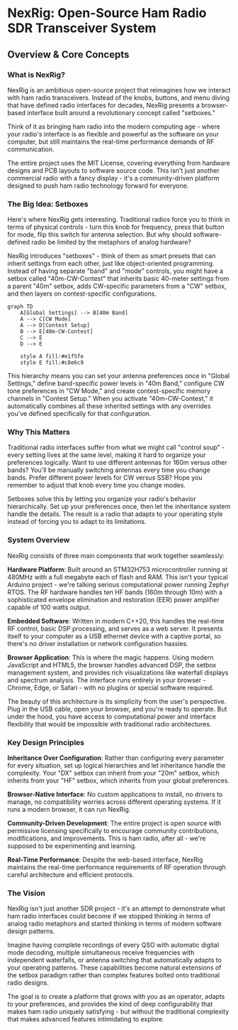 # NexRig: Open-Source Ham Radio SDR Transceiver System
## Overview & Core Concepts

### What is NexRig?

NexRig is an ambitious open-source project that reimagines how we
interact with ham radio transceivers. Instead of the knobs, buttons,
and menu diving that have defined radio interfaces for decades, NexRig
presents a browser-based interface built around a revolutionary
concept called "setboxes."

Think of it as bringing ham radio into the modern computing age -
where your radio's interface is as flexible and powerful as the
software on your computer, but still maintains the real-time
performance demands of RF communication.

The entire project uses the MIT License, covering everything from
hardware designs and PCB layouts to software source code. This isn't
just another commercial radio with a fancy display - it's a
community-driven platform designed to push ham radio technology
forward for everyone.

### The Big Idea: Setboxes

Here's where NexRig gets interesting. Traditional radios force you to
think in terms of physical controls - turn this knob for frequency,
press that button for mode, flip this switch for antenna selection.
But why should software-defined radio be limited by the metaphors of
analog hardware?

NexRig introduces "setboxes" - think of them as smart presets that can
inherit settings from each other, just like object-oriented
programming. Instead of having separate "band" and "mode" controls,
you might have a setbox called "40m-CW-Contest" that inherits basic
40-meter settings from a parent "40m" setbox, adds CW-specific
parameters from a "CW" setbox, and then layers on contest-specific
configurations.

```mermaid
graph TD
    A[Global Settings] --> B[40m Band]
    A --> C[CW Mode]
    A --> D[Contest Setup]
    B --> E[40m-CW-Contest]
    C --> E
    D --> E
    
    style A fill:#e1f5fe
    style E fill:#c8e6c9
```

This hierarchy means you can set your antenna preferences once in
"Global Settings," define band-specific power levels in "40m Band,"
configure CW tone preferences in "CW Mode," and create
contest-specific memory channels in "Contest Setup." When you activate
"40m-CW-Contest," it automatically combines all these inherited
settings with any overrides you've defined specifically for that
configuration.

### Why This Matters

Traditional radio interfaces suffer from what we might call "control
soup" - every setting lives at the same level, making it hard to
organize your preferences logically. Want to use different antennas
for 160m versus other bands? You'll be manually switching antennas
every time you change bands. Prefer different power levels for CW
versus SSB? Hope you remember to adjust that knob every time you
change modes.

Setboxes solve this by letting you organize your radio's behavior
hierarchically. Set up your preferences once, then let the inheritance
system handle the details. The result is a radio that adapts to your
operating style instead of forcing you to adapt to its limitations.

### System Overview

NexRig consists of three main components that work together
seamlessly:

**Hardware Platform**: Built around an STM32H753 microcontroller
running at 480MHz with a full megabyte each of flash and RAM. This
isn't your typical Arduino project - we're talking serious
computational power running Zephyr RTOS. The RF hardware handles ten
HF bands (160m through 10m) with a sophisticated envelope elimination
and restoration (EER) power amplifier capable of 100 watts output.

**Embedded Software**: Written in modern C++20, this handles the
real-time RF control, basic DSP processing, and serves as a web
server. It presents itself to your computer as a USB ethernet device
with a captive portal, so there's no driver installation or network
configuration hassles.

**Browser Application**: This is where the magic happens. Using modern
JavaScript and HTML5, the browser handles advanced DSP, the setbox
management system, and provides rich visualizations like waterfall
displays and spectrum analysis. The interface runs entirely in your
browser - Chrome, Edge, or Safari - with no plugins or special
software required.

The beauty of this architecture is its simplicity from the user's
perspective. Plug in the USB cable, open your browser, and you're
ready to operate. But under the hood, you have access to computational
power and interface flexibility that would be impossible with
traditional radio architectures.

### Key Design Principles

**Inheritance Over Configuration**: Rather than configuring every
parameter for every situation, set up logical hierarchies and let
inheritance handle the complexity. Your "DX" setbox can inherit from
your "20m" setbox, which inherits from your "HF" setbox, which
inherits from your global preferences.

**Browser-Native Interface**: No custom applications to install, no
drivers to manage, no compatibility worries across different operating
systems. If it runs a modern browser, it can run NexRig.

**Community-Driven Development**: The entire project is open source
with permissive licensing specifically to encourage community
contributions, modifications, and improvements. This is ham radio,
after all - we're supposed to be experimenting and learning.

**Real-Time Performance**: Despite the web-based interface, NexRig
maintains the real-time performance requirements of RF operation
through careful architecture and efficient protocols.

### The Vision

NexRig isn't just another SDR project - it's an attempt to demonstrate
what ham radio interfaces could become if we stopped thinking in terms
of analog radio metaphors and started thinking in terms of modern
software design patterns.

Imagine having complete recordings of every QSO with automatic digital
mode decoding, multiple simultaneous receive frequencies with
independent waterfalls, or antenna switching that automatically adapts
to your operating patterns. These capabilities become natural
extensions of the setbox paradigm rather than complex features bolted
onto traditional radio designs.

The goal is to create a platform that grows with you as an operator,
adapts to your preferences, and provides the kind of deep
configurability that makes ham radio uniquely satisfying - but without
the traditional complexity that makes advanced features intimidating
to explore.
